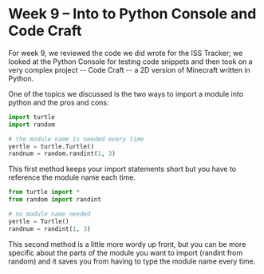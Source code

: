 # Week 9 – Into to Python Console and Code Craft

For week 9, we reviewed the code we did wrote for the ISS Tracker; we looked at the Python Console for testing code snippets and then took on a very complex project -- Code Craft -- a 2D version of Minecraft written in Python.

One of the topics we discussed is the two ways to import a module into python and the pros and cons:

```python
import turtle
import random

# the module name is needed every time
yertle = turtle.Turtle()
randnum = random.randint(1, 3)
```
This first method keeps your import statements short but you have to reference the module name each time.

```python
from turtle import *
from random import randint

# no module name needed
yertle = Turtle()
randnum = randint(1, 3)
```
This second method is a little more wordy up front, but you can be more specific about the parts of the module you want to import (randint from random) and it saves you from having to type the module name every time.

